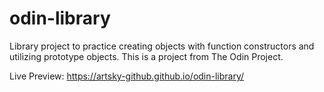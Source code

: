 # odin-library
Library project to practice creating objects with function constructors and utilizing prototype objects. This is a project from The Odin Project.

Live Preview: https://artsky-github.github.io/odin-library/
